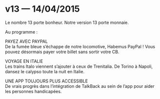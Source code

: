 # v13 — 14/04/2015

Le nombre 13 porte bonheur. Notre version 13 porte monnaie.

Au programme&nbsp;:

PAYEZ AVEC PAYPAL<br />
De la fumée bleue s’échappe de notre locomotive, Habemus PayPal&nbsp;! Vous pouvez désormais payer votre billet sans sortir votre CB.

VOYAGE EN ITALIE<br />
Les trains Italo viennent s’ajouter à ceux de Trenitalia. De Torino à Napoli, dansez le calypso toute la nuit en Italie.

UNE APP TOUJOURS PLUS ACCESSIBLE<br />
De vrais progrès dans l’intégration de TalkBack au sein de l’app pour aider les personnes handicapées.
